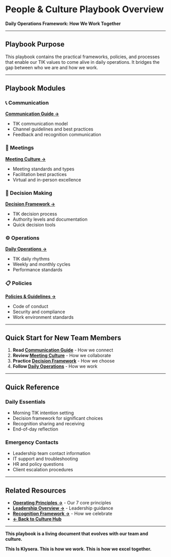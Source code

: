 # People & Culture Playbook Overview

**Daily Operations Framework: How We Work Together**

---

## Playbook Purpose

This playbook contains the practical frameworks, policies, and processes that enable our TIK values to come alive in daily operations. It bridges the gap between who we are and how we work.

---

## Playbook Modules

### 📞 Communication
**[Communication Guide →](./Communication-Guide.md)**
- TIK communication model
- Channel guidelines and best practices
- Feedback and recognition communication

### 🤝 Meetings
**[Meeting Culture →](./Meeting-Culture.md)**
- Meeting standards and types
- Facilitation best practices
- Virtual and in-person excellence

### 🎯 Decision Making
**[Decision Framework →](./Decision-Framework.md)**
- TIK decision process
- Authority levels and documentation
- Quick decision tools

### ⚙️ Operations
**[Daily Operations →](./Daily-Operations.md)**
- TIK daily rhythms
- Weekly and monthly cycles
- Performance standards

### 📋 Policies
**[Policies & Guidelines →](./Policies-Guidelines.md)**
- Code of conduct
- Security and compliance
- Work environment standards

---

## Quick Start for New Team Members

1. **Read [Communication Guide](./Communication-Guide.md)** - How we connect
2. **Review [Meeting Culture](./Meeting-Culture.md)** - How we collaborate
3. **Practice [Decision Framework](./Decision-Framework.md)** - How we choose
4. **Follow [Daily Operations](./Daily-Operations.md)** - How we work

---

## Quick Reference

### Daily Essentials
- Morning TIK intention setting
- Decision framework for significant choices
- Recognition sharing and receiving
- End-of-day reflection

### Emergency Contacts
- Leadership team contact information
- IT support and troubleshooting
- HR and policy questions
- Client escalation procedures

---

## Related Resources

- **[Operating Principles →](../../Operating-Principles/Operating-Principles-Overview.md)** - Our 7 core principles
- **[Leadership Overview →](../Leadership/Leadership-Overview.md)** - Leadership guidance
- **[Recognition Framework →](../Recognition-Rituals/Recognition-Framework.md)** - How we celebrate
- **[← Back to Culture Hub](../Culture-Hub.md)**

---

**This playbook is a living document that evolves with our team and culture.**

**This Is Klysera. This is how we work. This is how we excel together.**